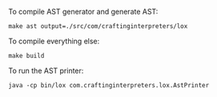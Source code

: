 To compile AST generator and generate AST:

```
make ast output=./src/com/craftinginterpreters/lox
```

To compile everything else:
```
make build
```

To run the AST printer:
```
java -cp bin/lox com.craftinginterpreters.lox.AstPrinter
```
